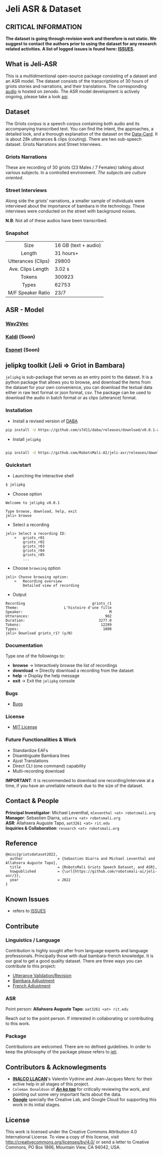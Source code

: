 # Jeli ASR & Dataset

## CRITICAL INFORMATION
**The dataset is going through revision work and therefore is not static. We suggest to contact the authors prior to using the dataset for any research related activities. A list of logged issues is found here: [ISSUES](./ISSUES.md).**

## What is Jeli-ASR
This is a multidimentional open-source package consisting of a dataset and an ASR model. The dataset consists of the transcriptions of 30 hours of griots stories and narrations, and their translations. The corresponding [audio](https://zenodo.org/record/7296317) is hosted on zenodo. The ASR model development is actively ongoing, please take a look [asr](./asr/).

## Dataset
The Griots corpus is a speech corpus containing both audio and its accompanying transcribed text. You can find the intent, the approaches, a detailed look, and a thorough explanation of the dataset on the [Data-Card](https://docs.google.com/document/d/17cBQo7yisZuRpLP9gFul4pvQiARgrDwPLDNE980zxx4/edit?usp=sharing). It is about 28k utterances & clips (couting). There are two sub-speech dataset. Griots Narrations and Street Interviews.

### Griots Narrations
These are recording of 30 griots (23 Males / 7 Females) talking about various subjects. In a controlled environment. *The subjects are culture oriented*.

### Street Interviews
Along side the griots' narrations, a smaller sample of individuals were interviewd about the importance of bambara in the technology. These interviews were conducted on the street with background noises. 

**N.B**: Not all of these audios have been transcribed.

### Snapshot
|      |     |
|:----:|:----|
|Size | 16 GB (text + audio) |
| Length | 31 hours+ | 
| Utterances (Clips) | 29800 |
|Ave. Clips Length | 3.02 s
| Tokens | 300923 |
| Types | 62753 |
| M/F Speaker Ratio | 23/7 |

## ASR - Model
### [Wav2Vec](./asr/wav2vec/)
### [Kaldi](./asr/kaldi) (Soon)
### [Espnet](./asr/espnet) (Soon)
<!-- ### [KumaSTT](./asr/kuma/) -->

## jelipkg toolkit (Jeli => Griot in Bambara)

`jelipkg` is sub-package that serves as an entry point to the dataset. It is a python package that allows you to browse, and download the items from the dataset for your own convenience, you can download the textual data either in raw text format or json format, csv. The package can be used to download the audio in batch format or as clips (utterance) format.

### Installation

- Install a revised version of [DABA](https://github.com/maslinych/daba)

```bash
pip install -U https://github.com/s7d11/daba/releases/download/v0.0.1-alpha/daba-0.9.2.tar.gz
```

- Install `jelipkg`

```sh
	
pip install -U https://github.com/RobotsMali-AI/jeli-asr/releases/download/v0.0.1-alpa/jelipkg.tar.gz

```

### Quickstart

- Launching the interactive shell

```bash
$ jelipkg
```

- Choose option

```
Welcome to jelipkg v0.0.1

Type browse, download, help, exit
jeli> browse
```

- Select a recording

```
jeli> Select a recording ID:
    >   griots_r01
        griots_r02
        griots_r03
        griots_r04
        griots_r05
        ...
```

- Choose `browsing` option

```
jeli> Choose browsing option:
    >   Recording overview
        Detailed view of recording
```

- Output

```
Recording                               griots_r1
Theme:                     L'histoire d'une fille
Speaker:                                        M
Utterances:                                   982
Duration:                                  3277.0
Tokens:                                     12289
Types:                                       1080
jeli> Download griots_r1? (y/N)
```

### Documentation
Type one of the followings to:  
- **browse** -> Interactively browse the list of recordings  
- **download** -> Directly download a recording from the dataset  
- **help** -> Display the help message  
- **exit** -> Exit the `jelipkg` console  

### Bugs
- [Bugs](https://github.com/robotsmali-ai/jeli-asr/issues)

### License
- [MIT License](./jeli/LICENSE)

### Future Functionalities & Work
- Standardize EAFs
- Disambiguate Bambara lines 
- Ajust Translations
- Direct CLI (one command) capability
- Multi-recording download

**IMPORTANT**: It is recommended to download one recording/interview at a time, if you have an unreliable network due to the size of the dataset.

## Contact & People
**Principal Investigator**: Michael Leventhal, `mleventhal <at> robotsmali.org`    
**Manager**: Sebastien Diarra, `sdiarra <at> robotsmali.org`  
**ASR**: Allahsera Auguste Tapo, `aat3261 <at> rit.edu`  
**Inquiries & Collaboration**: `research <at> robotsmali.org`  

## Reference

```
@misc{griotsdataset2022,
  author                = {Sebastien Diarra and Michael Leventhal and Allahsera Auguste Tapo},
  title                 = {RobotsMali Griots Speech Dataset, and ASR},
  howpublished          = {\url{https://github.com/robotsmali-ai/jeli-asr/}},
  year                  = 2022
}
```

## Known Issues
- refers to [ISSUES](./ISSUES.md)

## Contribute

### Linguistics / Language
Contribution is highly sought after from language experts and language professionals. Principally those with dual bambara-french knowledge. It is our goal to get a good quality dataset. There are three ways you can contribute to this project:

- [Utterance Validation/Revision](./docs/utterances.md)
- [Bambara Adjustment](./docs/bambara_text.md)
- [French Adjustment](./docs/french_text.md)

### ASR
Point person: **Allahsera Auguste Tapo**: `aat3261 <at> rit.edu`

Reach out to the point person. If interested in collaborating or contributing to this work.

### Package
Contributions are welcomed. There are no defined guidelines. In order to keep the philosophy of the package please refers to [jeli](./jeli/TODO.md).

## Contributors & Acknowlegments
- **[INALCO LLACAN](http://www.inalco.fr/en/research/research-units/llacan)**'s Valentin Vydrine and Jean-Jacques Meric for their active help in all stages of this project.
- `Coleman Donaldson` of ***[An ka taa](https://www.ankataa.com/)*** for critically reviewing the work, and pointing out some very important facts about the data.
- **[Google](https://about.google/)** specially the Creative Lab, and Google Cloud for supporting this work in its initial stages.

## License
This work is licensed under the Creative Commons Attribution 4.0 International License. To view a copy of this license, visit http://creativecommons.org/licenses/by/4.0/ or send a letter to Creative Commons, PO Box 1866, Mountain View, CA 94042, USA.
